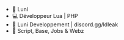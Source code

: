 - 👋 Luni
- 💻 Développeur Lua | PHP
- 🌱 Luni Developpement | discord.gg/ldleak
- 👀 Script, Base, Jobs & Webz

<!---
ImLuni.fr
--->
